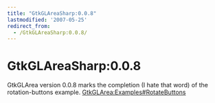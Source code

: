 ```yaml
---
title: "GtkGLAreaSharp:0.0.8"
lastmodified: '2007-05-25'
redirect_from:
  - /GtkGLAreaSharp:0.0.8/
---
```


GtkGLAreaSharp:0.0.8
====================

GtkGLArea version 0.0.8 marks the completion (I hate that word) of the rotation-buttons example. [GtkGLArea:Examples#RotateButtons](/GtkGLArea:Examples#rotatebuttons "GtkGLArea:Examples")


